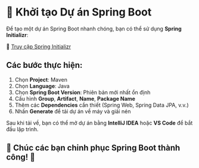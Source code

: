 # 🌱 Khởi tạo Dự án Spring Boot  

Để tạo một dự án Spring Boot nhanh chóng, bạn có thể sử dụng **Spring Initializr**:  

🔗 [Truy cập Spring Initializr](https://start.spring.io/)  

## Các bước thực hiện:  
1. Chọn **Project**: Maven
2. Chọn **Language**: Java  
3. Chọn **Spring Boot Version**: Phiên bản mới nhất ổn định 
4. Cấu hình **Group**, **Artifact**, **Name**, **Package Name**  
5. Thêm các **Dependencies** cần thiết (Spring Web, Spring Data JPA, v.v.)  
6. Nhấn **Generate** để tải dự án về máy và giải nén  

Sau khi tải về, bạn có thể mở dự án bằng **IntelliJ IDEA** hoặc **VS Code** để bắt đầu lập trình.

## **🌿 Chúc các bạn chinh phục Spring Boot thành công! 🚀**